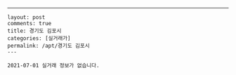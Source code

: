 ---
    layout: post
    comments: true
    title: 경기도 김포시
    categories: [실거래가]
    permalink: /apt/경기도 김포시
    ---

    2021-07-01 실거래 정보가 없습니다.

    